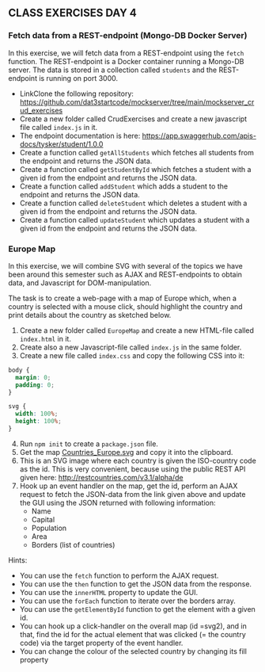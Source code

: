 ## CLASS EXERCISES DAY 4

### Fetch data from a REST-endpoint (Mongo-DB Docker Server)

In this exercise, we will fetch data from a REST-endpoint using the `fetch` function. The REST-endpoint is a Docker container running a Mongo-DB server. 
The data is stored in a collection called `students` and the REST-endpoint is running on port 3000.

- LinkClone the following repository: https://github.com/dat3startcode/mockserver/tree/main/mockserver_crud_exercises
- Create a new folder called CrudExercises and create a new javascript file called `index.js` in it.
- The endpoint documentation is here: https://app.swaggerhub.com/apis-docs/tysker/student/1.0.0
- Create a function called `getAllStudents` which fetches all students from the endpoint and returns the JSON data.
- Create a function called `getStudentById` which fetches a student with a given id from the endpoint and returns the JSON data.
- Create a function called `addStudent` which adds a student to the endpoint and returns the JSON data.
- Create a function called `deleteStudent` which deletes a student with a given id from the endpoint and returns the JSON data.
- Create a function called `updateStudent` which updates a student with a given id from the endpoint and returns the JSON data.


### Europe Map

In this exercise, we will combine SVG with several of the topics we have been around this semester such as AJAX and REST-endpoints to obtain data, and Javascript for DOM-manipulation.

The task is to create a web-page with a map of Europe which, when a country is selected with a mouse click, should highlight the country and print details about the country as sketched below.

1. Create a new folder called `EuropeMap` and create a new HTML-file called `index.html` in it.
2. Create also a new Javascript-file called `index.js` in the same folder.
3. Create a new file called `index.css` and copy the following CSS into it:

```css
body {
  margin: 0;
  padding: 0;
}

svg {
  width: 100%;
  height: 100%;
}
```

4. Run `npm init` to create a `package.json` file. 
5. Get the map [Countries_Europe.svg](https://github.com/Cphdat3sem2017f/StartcodeExercises/blob/master/JS/Countries_Europe.svg) and copy it into the clipboard. 
6. This is an SVG image where each country is given the ISO-country code as the id. This is very convenient, because using the public REST API given here: http://restcountries.com/v3.1/alpha/de
7. Hook up an event handler on the map, get the id, perform an AJAX request to fetch the JSON-data from the link given above and update the GUI using the JSON returned with following information:
   * Name
   * Capital
   * Population
   * Area 
   * Borders (list of countries)

Hints:

* You can use the `fetch` function to perform the AJAX request.
* You can use the `then` function to get the JSON data from the response.
* You can use the `innerHTML` property to update the GUI.
* You can use the `forEach` function to iterate over the borders array.
* You can use the `getElementById` function to get the element with a given id.
* You can hook up a click-handler on the overall map (id =svg2), and in that, find the id for the actual element that was clicked (= the country code) via the target property of the event handler.
* You can change the colour of the selected country by changing its fill property 








